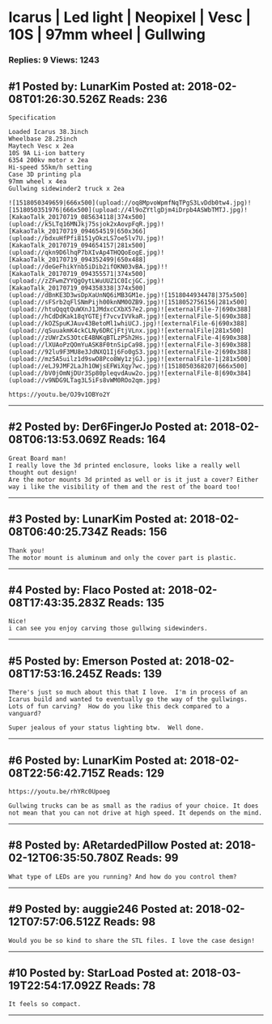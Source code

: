 # Icarus &#124; Led light &#124; Neopixel &#124; Vesc &#124; 10S &#124; 97mm wheel &#124; Gullwing

### Replies: 9 Views: 1243

## \#1 Posted by: LunarKim Posted at: 2018-02-08T01:26:30.526Z Reads: 236

```
Specification

Loaded Icarus 38.3inch
Wheelbase 28.25inch
Maytech Vesc x 2ea
10S 9A Li-ion battery
6354 200kv motor x 2ea
Hi-speed 55km/h setting
Case 3D printing pla
97mm wheel x 4ea
Gullwing sidewinder2 truck x 2ea

![1518050349659|666x500](upload://oq8MpvoWpmfNqTPgS3LvDdb0tw4.jpg)![1518050351976|666x500](upload://4l9oZYtlgDjm4iDrpb4ASWbTMTJ.jpg)![KakaoTalk_20170719_085634118|374x500](upload://k5LTq16MNJkj75sjok2xAovpFqR.jpg)![KakaoTalk_20170719_094654519|650x366](upload://bdxuHfPfi8151yOkzLS7oe5lv7U.jpg)![KakaoTalk_20170719_094654157|281x500](upload://qkn9D6lhqP7bXIvAp4THQQoEogE.jpg)![KakaoTalk_20170719_094352499|650x488](upload://deGeFhikYnb5iDib2ifOKN03vBA.jpg)!![KakaoTalk_20170719_094355571|374x500](upload://zZFwmZYYQgOytLWuUUZ1C0IcjGC.jpg)![KakaoTalk_20170719_094358338|374x500](upload://dBnKE3D3wsDpXaUnNQ6iMB3GM1e.jpg)![1518044934478|375x500](upload://sFSrb2qFlSNmPijh00knNM0OZB9.jpg)![1518052756156|281x500](upload://htuQqqtQuWXnJ1JMdxcCXbX57e2.png)![externalFile-7|690x388](upload://hCdDdKak18qYGTEjf7vcvIVVkaR.jpg)![externalFile-5|690x388](upload://kOZSpuKJAuv43BetoMl1whiUCJ.jpg)![externalFile-6|690x388](upload://qSuuakmK4ckCLNy6DRCjFtjVLnx.jpg)![externalFile|281x500](upload://zUWrZxS3OtcE4BNKqBTLzPSh2Hs.jpg)![externalFile-4|690x388](upload://lXUAoPzQOmYuASK8F0tnSipCa98.jpg)![externalFile-3|690x388](upload://92lu9F3MU8e3JdNXQ1Ij6Fo0gS3.jpg)![externalFile-2|690x388](upload://mz5A5uilz1d9swO8Pco8Wy1zjGJ.jpg)![externalFile-1|281x500](upload://eLJ9JMF2LaJh1OWjsEFWiXqy7wc.jpg)![1518050368207|666x500](upload://bV0jOmNjDUr3Sp80pleqvdAuw2o.jpg)![externalFile-8|690x384](upload://v9NDG9LTag3L5iFs8vWM0ROo2qm.jpg)

https://youtu.be/OJ9v1OBYo2Y
```

---
## \#2 Posted by: Der6FingerJo Posted at: 2018-02-08T06:13:53.069Z Reads: 164

```
Great Board man!
I really love the 3d printed enclosure, looks like a really well thought out design!
Are the motor mounts 3d printed as well or is it just a cover? Either way i like the visibility of them and the rest of the board too!
```

---
## \#3 Posted by: LunarKim Posted at: 2018-02-08T06:40:25.734Z Reads: 156

```
Thank you!
The motor mount is aluminum and only the cover part is plastic.
```

---
## \#4 Posted by: Flaco Posted at: 2018-02-08T17:43:35.283Z Reads: 135

```
Nice!
i can see you enjoy carving those gullwing sidewinders.
```

---
## \#5 Posted by: Emerson Posted at: 2018-02-08T17:53:16.245Z Reads: 139

```
There's just so much about this that I love.  I'm in process of an Icarus build and wanted to eventually go the way of the gullwings.  Lots of fun carving?  How do you like this deck compared to a vanguard?

Super jealous of your status lighting btw.  Well done.
```

---
## \#6 Posted by: LunarKim Posted at: 2018-02-08T22:56:42.715Z Reads: 129

```
https://youtu.be/rhYRc0Upoeg

Gullwing trucks can be as small as the radius of your choice. It does not mean that you can not drive at high speed. It depends on the mind.
```

---
## \#8 Posted by: ARetardedPillow Posted at: 2018-02-12T06:35:50.780Z Reads: 99

```
What type of LEDs are you running? And how do you control them?
```

---
## \#9 Posted by: auggie246 Posted at: 2018-02-12T07:57:06.512Z Reads: 98

```
Would you be so kind to share the STL files. I love the case design!
```

---
## \#10 Posted by: StarLoad Posted at: 2018-03-19T22:54:17.092Z Reads: 78

```
It feels so compact.
```

---
